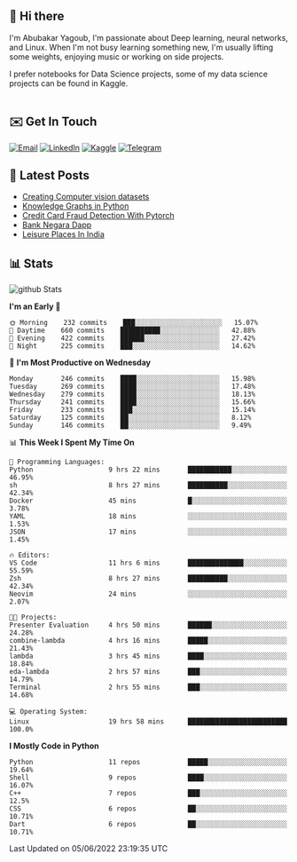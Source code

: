 ## 👋 Hi there

I'm Abubakar Yagoub, I'm passionate about Deep learning, neural networks, and
Linux. When I'm not busy learning something new, I'm usually lifting some
weights, enjoying music or working on side projects.

I prefer notebooks for Data Science projects, some of my data science projects
can be found in Kaggle. <br> <br>

## ✉️ Get In Touch

[![Email](https://img.shields.io/badge/Email-f1f1f1?style=for-the-badge&logo=gmail&logoColor=0f111a)](mailto:hi@blacksuan19.dev)
[![LinkedIn](https://img.shields.io/badge/LinkedIn-0077B5?style=for-the-badge&logo=linkedin&logoColor=white)](https://www.linkedin.com/in/blacksuan19/)
[![Kaggle](https://img.shields.io/badge/Kaggle-5acfff?style=for-the-badge&logo=kaggle&logoColor=white)](http://kaggle.com/abubakaryagob/)
[![Telegram](https://img.shields.io/badge/Telegram-2CA5E0?style=for-the-badge&logo=telegram&logoColor=white)](https://t.me/blacksuan19)

## 📩 Latest Posts

<!-- BLOG-POST-LIST:START -->
- [Creating Computer vision datasets](http://blacksuan19.dev/blog/creating-datasets/)
- [Knowledge Graphs in Python](http://blacksuan19.dev/projects/Knowledge_Graphs/)
- [Credit Card Fraud Detection With Pytorch](http://blacksuan19.dev/projects/credit-card-fraud-detection-with-pytorch/)
- [Bank Negara Dapp](http://blacksuan19.dev/projects/bank-negara/)
- [Leisure Places In India](http://blacksuan19.dev/projects/leisure-places-in-india/)
<!-- BLOG-POST-LIST:END -->

## 📊 Stats

![github Stats](https://github-readme-stats.vercel.app/api?username=blacksuan19&theme=github_dark&show_icons=true&count_private=true&custom_title=Github%20Stats&hide_border=true)

<!--START_SECTION:waka-->
**I'm an Early 🐤** 

```text
🌞 Morning    232 commits    ███░░░░░░░░░░░░░░░░░░░░░░   15.07% 
🌆 Daytime    660 commits    ██████████░░░░░░░░░░░░░░░   42.88% 
🌃 Evening    422 commits    ██████░░░░░░░░░░░░░░░░░░░   27.42% 
🌙 Night      225 commits    ███░░░░░░░░░░░░░░░░░░░░░░   14.62%

```
📅 **I'm Most Productive on Wednesday** 

```text
Monday       246 commits    ████░░░░░░░░░░░░░░░░░░░░░   15.98% 
Tuesday      269 commits    ████░░░░░░░░░░░░░░░░░░░░░   17.48% 
Wednesday    279 commits    ████░░░░░░░░░░░░░░░░░░░░░   18.13% 
Thursday     241 commits    ████░░░░░░░░░░░░░░░░░░░░░   15.66% 
Friday       233 commits    ███░░░░░░░░░░░░░░░░░░░░░░   15.14% 
Saturday     125 commits    ██░░░░░░░░░░░░░░░░░░░░░░░   8.12% 
Sunday       146 commits    ██░░░░░░░░░░░░░░░░░░░░░░░   9.49%

```


📊 **This Week I Spent My Time On** 

```text
💬 Programming Languages: 
Python                   9 hrs 22 mins       ███████████░░░░░░░░░░░░░░   46.95% 
sh                       8 hrs 27 mins       ██████████░░░░░░░░░░░░░░░   42.34% 
Docker                   45 mins             █░░░░░░░░░░░░░░░░░░░░░░░░   3.78% 
YAML                     18 mins             ░░░░░░░░░░░░░░░░░░░░░░░░░   1.53% 
JSON                     17 mins             ░░░░░░░░░░░░░░░░░░░░░░░░░   1.45%

🔥 Editors: 
VS Code                  11 hrs 6 mins       ██████████████░░░░░░░░░░░   55.59% 
Zsh                      8 hrs 27 mins       ██████████░░░░░░░░░░░░░░░   42.34% 
Neovim                   24 mins             ░░░░░░░░░░░░░░░░░░░░░░░░░   2.07%

🐱‍💻 Projects: 
Presenter Evaluation     4 hrs 50 mins       ██████░░░░░░░░░░░░░░░░░░░   24.28% 
combine-lambda           4 hrs 16 mins       █████░░░░░░░░░░░░░░░░░░░░   21.43% 
lambda                   3 hrs 45 mins       ████░░░░░░░░░░░░░░░░░░░░░   18.84% 
eda-lambda               2 hrs 57 mins       ███░░░░░░░░░░░░░░░░░░░░░░   14.79% 
Terminal                 2 hrs 55 mins       ███░░░░░░░░░░░░░░░░░░░░░░   14.68%

💻 Operating System: 
Linux                    19 hrs 58 mins      █████████████████████████   100.0%

```

**I Mostly Code in Python** 

```text
Python                   11 repos            █████░░░░░░░░░░░░░░░░░░░░   19.64% 
Shell                    9 repos             ████░░░░░░░░░░░░░░░░░░░░░   16.07% 
C++                      7 repos             ███░░░░░░░░░░░░░░░░░░░░░░   12.5% 
CSS                      6 repos             ██░░░░░░░░░░░░░░░░░░░░░░░   10.71% 
Dart                     6 repos             ██░░░░░░░░░░░░░░░░░░░░░░░   10.71%

```



 Last Updated on 05/06/2022 23:19:35 UTC
<!--END_SECTION:waka-->
